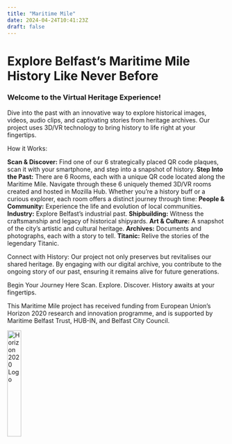 ```yaml
---
title: "Maritime Mile"
date: 2024-04-24T10:41:23Z
draft: false
---
```


# Explore Belfast’s Maritime Mile History Like Never Before

### Welcome to the Virtual Heritage Experience!

Dive into the past with an innovative way to explore historical images, videos, audio clips, and captivating stories from heritage archives. Our project uses 3D/VR technology to bring history to life right at your fingertips.

How it Works:

**Scan & Discover:** Find one of our 6 strategically placed QR code plaques, scan it with your smartphone, and step into a snapshot of history. 
**Step Into the Past:** There are 6 Rooms, each with a unique QR code located along the Maritime Mile. Navigate through these 6 uniquely themed 3D/VR rooms created and hosted in Mozilla Hub. Whether you’re a history buff or a curious explorer, each room offers a distinct journey through time:
**People & Community:** Experience the life and evolution of local communities.
**Industry:** Explore Belfast’s industrial past.
**Shipbuilding:** Witness the craftsmanship and legacy of historical shipyards.
**Art & Culture:** A snapshot of the city’s artistic and cultural heritage.
**Archives:** Documents and photographs, each with a story to tell.
**Titanic:** Relive the stories of the legendary Titanic.

Connect with History:
Our project not only preserves but revitalises our shared heritage. By engaging with our digital archive, you contribute to the ongoing story of our past, ensuring it remains alive for future generations.

Begin Your Journey Here
Scan. Explore. Discover. History awaits at your fingertips.

This Maritime Mile project has received funding from European Union’s Horizon 2020 research and innovation programme, and is supported by Maritime Belfast Trust, HUB-IN, and Belfast City Council.

<img alt="Horizon 2020 Logo" src="/images/horizon2020.png" style="width:25%;">

